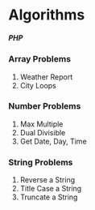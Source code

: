 # Algorithms

##### PHP

### Array Problems
1. Weather Report
2. City Loops

### Number Problems
1. Max Multiple
2. Dual Divisible
3. Get Date, Day, Time

### String Problems
1. Reverse a String
2. Title Case a String
3. Truncate a String